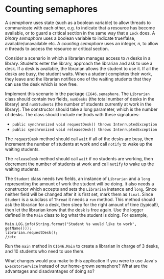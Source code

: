 # Counting semaphores

A *semaphore* uses state (such as a boolean variable) to allow threads to communicate with each other,
e.g. to indicate that a resource has become available, or to guard a critical section in the same
way that a `Lock` does. A *binary semaphore* uses a boolean variable to indicate true/false,
available/unavailable etc. A *counting semaphore* uses an integer, *n*, to allow *n* threads to 
access the resource or critical section.

Consider a scenario in which a librarian manages access to *n* desks in a library. Students enter the
library, approach the librarian and ask to use a desk. If a desk is available, the librarian allows
the student to use it. If all the desks are busy, the student waits. When a student completes their
work, they leave and the librarian notifies one of the waiting students that they can use the desk
which is now free.

Implement this scenario in the package `CI646.semaphore`. The `Librarian` class should contain two 
fields, `numDesks` (the total number of desks in the library) and `numStudents` (the number of 
students currently at work in the library). The constructor should take a long parameter, which
is the number of desks. The class should include methods with these signatures:

+ `public synchronized void requestDesk() throws InterruptedException` 
+ `public synchronized void releaseDesk() throws InterruptedException`

The `requestDesk` method should call `wait` if all of the desks are busy, then increment the number
of students at work and call `notify` to wake up the waiting students.

The `releaseDesk` method should call `wait` if no students are working, then decrement the number
of students at work and call `notify` to wake up the waiting students.

The `Student` class needs two fields, an instance of `Librarian` and a `long` representing
the amount of work the student will be doing. It also needs a constructor which accepts and sets 
the `Librarian` instance and `long`. Since neither field will be changed after it is first set, mark
them as `final`. Since `Student` is a subclass of `Thread` it needs a `run` method. This method
should ask the librarian for a desk, then sleep for the right amount of time (typical!), then let
the librarian know that the desk is free again. Use the logger defined in the `Main` class to log
what the student is doing. For example,

    Main.LOG.info(String.format("Student %s would like to work", getName()));
    librarian.requestDesk();
    //etc

Run the `main` method in `CI646.Main` to create a librarian in charge of 3 desks, and 10 students
who need to use them.

What changes would you make to this application if you were to use Java's `ExecutorService` instead of our home-grown semaphore? What are the advantages and disadvantages of doing so?
